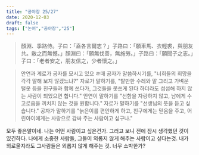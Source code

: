 ```yaml
---
title: "공야장 25/27"
date: 2020-12-03
draft: false
tags: ["논어","공야장","25"]
---
```


> 顏淵、季路侍。子曰：「盍各言爾志？」子路曰：「願車馬、衣輕裘，與朋友共。敝之而無憾。」顏淵曰：「願無伐善，無施勞。」子路曰：「願聞子之志。」子曰：「老者安之，朋友信之，少者懷之。」

> 안연과 계로가 공자를 모시고 있으 ㄹ때 공자가 말씀하시기를, "너희들의 희망을 각각 말해 보지 않겠느냐?" 자로가 말하기를, "탈만한 수레와 말 그리고 가벼운 털옷 등을 친구들과 함께 쓰다가, 그것들을 못쓰게 된다 하더라도 섭섭해 하지 않는 사람이 되었으면 합니다." 안연이 말하기를 "선함을 자랑하지 않고, 남에게 수고로움을 끼치지 않는 것을 원합니다." 자로가 말하기를 "선생님의 뜻을 듣고 싶습니다." 공자가 말하기를 "늙은이를 편안하게 하고, 친구에게는 믿음을 주고, 어린아이에게는 사랑으로 감싸 주는 사람이고 싶구나."

모두 좋은말이네. 나는 어떤 사람이고 싶은건가. 그러고 보니 전에 잠시 생각했던 것이 있긴하다. 나에게 소중한 사람들, 그들이 외롭지 않게 해주는 사람이고 싶다는것. 내가 외로울지라도 그사람들은 외롭지 않게 해주는 것. 너무 소박한가?


